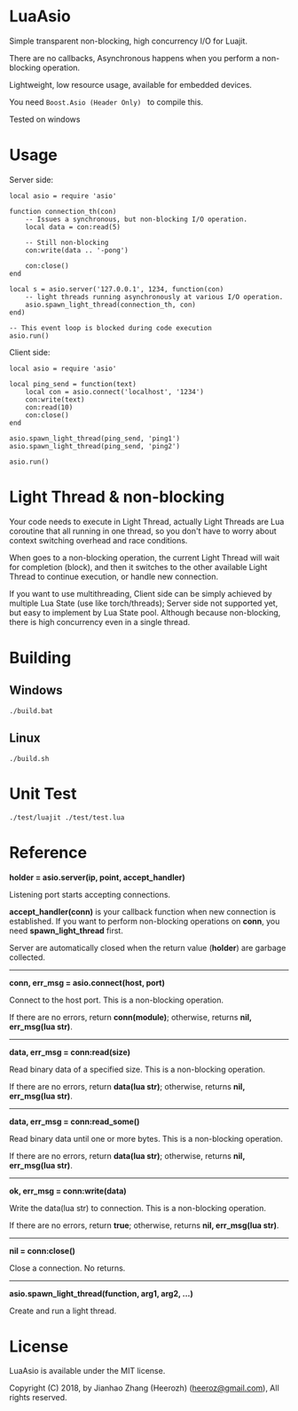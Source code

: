 # LuaAsio

Simple transparent non-blocking, high concurrency I/O for Luajit.

There are no callbacks, Asynchronous happens when you perform a non-blocking operation.

Lightweight, low resource usage, available for embedded devices.

You need ```Boost.Asio (Header Only) ``` to compile this.

Tested on windows<!-- , ubuntu, openwrt.  -->

# Usage

Server side:
```
local asio = require 'asio'

function connection_th(con)
    -- Issues a synchronous, but non-blocking I/O operation.
    local data = con:read(5)

    -- Still non-blocking
    con:write(data .. '-pong')

    con:close()
end

local s = asio.server('127.0.0.1', 1234, function(con)
    -- light threads running asynchronously at various I/O operation.
    asio.spawn_light_thread(connection_th, con)
end)

-- This event loop is blocked during code execution
asio.run()
```

Client side:
```
local asio = require 'asio'

local ping_send = function(text)
    local con = asio.connect('localhost', '1234')
    con:write(text)
    con:read(10)
    con:close()
end

asio.spawn_light_thread(ping_send, 'ping1')
asio.spawn_light_thread(ping_send, 'ping2')

asio.run()
```

# Light Thread & non-blocking

Your code needs to execute in Light Thread, actually Light Threads are Lua coroutine that all running in one thread, so you don't have to worry about context switching overhead and race conditions.

When goes to a non-blocking operation, the current Light Thread will wait for completion (block), and then it switches to the other available Light Thread to continue execution, or handle new connection.

If you want to use multithreading, Client side can be simply achieved by multiple Lua State (use like torch/threads); Server side not supported yet, but easy to implement by Lua State pool. Although because non-blocking, there is high concurrency even in a single thread.
<!-- Server side has **threads** parameters in **asio.server** function. -->

# Building

## Windows

```
./build.bat
```

## Linux

```
./build.sh
```

# Unit Test

```
./test/luajit ./test/test.lua
```

# Reference

**holder = asio.server(ip, point, accept_handler)**

Listening port starts accepting connections.

**accept_handler(conn)** is your callback function when new connection is established. If you want to perform non-blocking operations on **conn**, you need **spawn_light_thread** first.

<!-- If **threads** greater than 1, will create a thread pool and randomly assign Light Threads to one of them. There is no inter-thread communication method, so your need other lua moudle to communication between each Light Thread.  -->

Server are automatically closed when the return value (**holder**) are garbage collected.

----

**conn, err_msg = asio.connect(host, port)**

Connect to the host port. This is a non-blocking operation.

If there are no errors, return **conn(module)**; otherwise, returns **nil, err_msg(lua str)**.

----

**data, err_msg = conn:read(size)**

Read binary data of a specified size. This is a non-blocking operation.

If there are no errors, return **data(lua str)**; otherwise, returns **nil, err_msg(lua str)**.

----

**data, err_msg = conn:read_some()**

Read binary data until one or more bytes. This is a non-blocking operation.

If there are no errors, return **data(lua str)**; otherwise, returns **nil, err_msg(lua str)**.

----

**ok, err_msg = conn:write(data)**

Write the data(lua str) to connection. This is a non-blocking operation.

If there are no errors, return **true**; otherwise, returns **nil, err_msg(lua str)**.

----

**nil = conn:close()**

Close a connection. No returns.

----

**asio.spawn_light_thread(function, arg1, arg2, ...)**

Create and run a light thread.


# License

LuaAsio is available under the MIT license.

Copyright (C) 2018, by Jianhao Zhang (Heerozh) (heeroz@gmail.com), All rights reserved.

